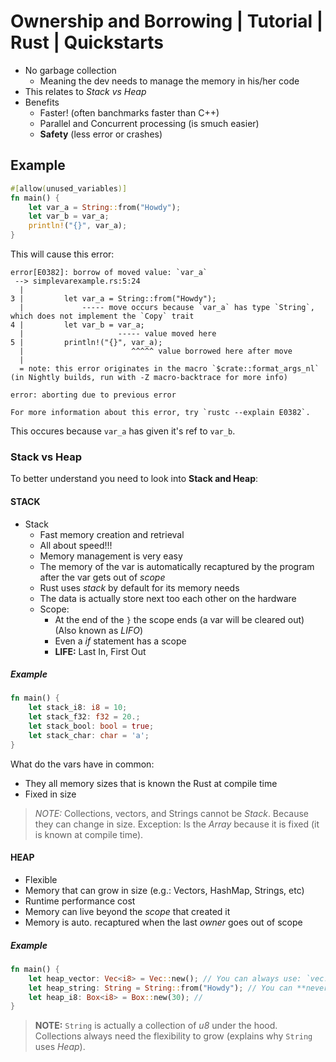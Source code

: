 # Ownership and Borrowing | Tutorial | Rust | Quickstarts
- No garbage collection
    - Meaning the dev needs to manage the memory in his/her code
- This relates to *Stack vs Heap*
- Benefits
    - Faster! (often banchmarks faster than C++)
    - Parallel and Concurrent processing (is smuch easier)
    - **Safety** (less error or crashes)

## Example
```rust
#[allow(unused_variables)]
fn main() {
	let var_a = String::from("Howdy");
	let var_b = var_a;
	println!("{}", var_a);
}
```
This will cause this error: 
```
error[E0382]: borrow of moved value: `var_a`
 --> simplevarexample.rs:5:24
  |
3 |         let var_a = String::from("Howdy");
  |             ----- move occurs because `var_a` has type `String`, which does not implement the `Copy` trait
4 |         let var_b = var_a;
  |                     ----- value moved here
5 |         println!("{}", var_a);
  |                        ^^^^^ value borrowed here after move
  |
  = note: this error originates in the macro `$crate::format_args_nl` (in Nightly builds, run with -Z macro-backtrace for more info)

error: aborting due to previous error

For more information about this error, try `rustc --explain E0382`.
```
This occures because `var_a` has given it's ref to `var_b`.

### Stack vs Heap
To better understand you need to look into **Stack and Heap**: 

#### STACK
- Stack
    - Fast memory creation and retrieval
    - All about speed!!!
    - Memory management is very easy
    - The memory of the var is automatically recaptured by the program after the var gets out of *scope*
    - Rust uses *stack* by default for its memory needs
    - The data is actually store next too each other on the hardware
    - Scope: 
        - At the end of the `}` the scope ends (a var will be cleared out) (Also known as *LIFO*)
        - Even a *if* statement has a scope
        - **LIFE:** Last In, First Out
##### Example
```rust
fn main() {
    let stack_i8: i8 = 10;
    let stack_f32: f32 = 20.;
    let stack_bool: bool = true;
    let stack_char: char = 'a';
}
```
What do the vars have in common: 
- They all memory sizes that is known the Rust at compile time
- Fixed in size

> *NOTE:* Collections, vectors, and Strings cannot be *Stack*.
> Because they can change in size.
> Exception: Is the *Array* because it is fixed (it is known at compile time).

#### HEAP
- Flexible
- Memory that can grow in size (e.g.: Vectors, HashMap, Strings, etc)
- Runtime performance cost
- Memory can live beyond the *scope* that created it
- Memory is auto. recaptured when the last *owner* goes out of scope

##### Example
```rust
fn main() {
    let heap_vector: Vec<i8> = Vec::new(); // You can always use: `vec![4, 3];`
    let heap_string: String = String::from("Howdy"); // You can **never** allocate a `String` onto a Stack
    let heap_i8: Box<i8> = Box::new(30); // 
}
```

> **NOTE:** `String` is actually a collection of *u8* under the hood.
> Collections always need the flexibility to grow (explains why `String` uses *Heap*).


